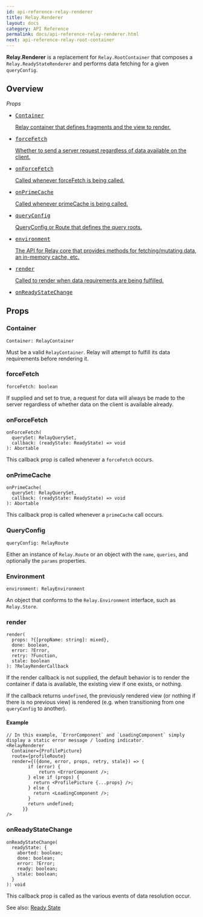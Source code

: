 ```yaml
---
id: api-reference-relay-renderer
title: Relay.Renderer
layout: docs
category: API Reference
permalink: docs/api-reference-relay-renderer.html
next: api-reference-relay-root-container
---
```


**Relay.Renderer** is a replacement for `Relay.RootContainer` that composes a `Relay.ReadyStateRenderer` and performs data fetching for a given `queryConfig`. 

## Overview

*Props*

<ul class="apiIndex">
  <li>
    <a href="#container">
      <pre>Container</pre>
      Relay container that defines fragments and the view to render.
    </a>
  </li>
  <li>
    <a href="#forcefetch">
      <pre>forceFetch</pre>
      Whether to send a server request regardless of data available on the client.
    </a>
  </li>
  <li>
    <a href="#onforcefetch">
      <pre>onForceFetch</pre>
      Called whenever forceFetch is being called.
    </a>
  </li>
  <li>
    <a href="#onprimecache">
      <pre>onPrimeCache</pre>
      Called whenever primeCache is being called.
    </a>
  </li>
  <li>
    <a href="#queryconfig">
      <pre>queryConfig</pre>
       QueryConfig or Route that defines the query roots.
    </a>
  </li>
  <li>
    <a href="#environment">
      <pre>environment</pre>
      The API for Relay core that provides methods for fetching/mutating data, an in-memory cache, etc.
    </a>
  </li>
    <li>
    <a href="#render">
      <pre>render</pre>
      Called to render when data requirements are being fulfilled.
    </a>
  </li>
  <li>
    <a href="#onreadystatechange">
      <pre>onReadyStateChange</pre>
    </a>
  </li>
</ul>

## Props

### Container

```
Container: RelayContainer
```

Must be a valid `RelayContainer`. Relay will attempt to fulfill its data requirements before rendering it.


### forceFetch

```
forceFetch: boolean
```

If supplied and set to true, a request for data will always be made to the server regardless of whether data on the client is available already.


### onForceFetch

```
onForceFetch(
  querySet: RelayQuerySet,
  callback: (readyState: ReadyState) => void
): Abortable
```

This callback prop is called whenever a `forceFetch` occurs.


### onPrimeCache

```
onPrimeCache(
  querySet: RelayQuerySet,
  callback: (readyState: ReadyState) => void
): Abortable
```

This callback prop is called whenever a `primeCache` call occurs.

### QueryConfig

```
queryConfig: RelayRoute
```

Either an instance of `Relay.Route` or an object with the `name`, `queries`, and optionally the `params` properties.


### Environment

```
environment: RelayEnvironment
```

An object that conforms to the `Relay.Environment` interface, such as `Relay.Store`.


### render

```
render(
  props: ?{[propName: string]: mixed},
  done: boolean,
  error: ?Error,
  retry: ?Function,
  stale: boolean
): ?RelayRenderCallback
```

If the render callback is not supplied, the default behavior is to render the container if data is available, the existing view if one exists, or nothing.

If the callback returns `undefined`, the previously rendered view (or nothing if there is no previous view) is rendered (e.g. when transitioning from one `queryConfig` to another).

#### Example

```{4-6}
// In this example, `ErrorComponent` and `LoadingComponent` simply display a static error message / loading indicator.
<RelayRenderer
  Container={ProfilePicture}
  route={profileRoute}
  render={({done, error, props, retry, stale}) => {
        if (error) {
            return <ErrorComponent />;
        } else if (props) {
          return <ProfilePicture {...props} />;
        } else {
          return <LoadingComponent />;
        }
        return undefined;
      }}
/>
```

### onReadyStateChange

```
onReadyStateChange(
  readyState: {
    aborted: boolean;
    done: boolean;
    error: ?Error;
    ready: boolean;
    stale: boolean;
  }
): void
```

This callback prop is called as the various events of data resolution occur.

See also: [Ready State](guides-ready-state.html)
